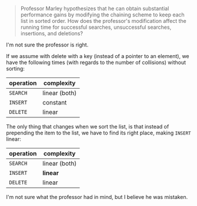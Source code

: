 > Professor Marley hypothesizes that he can obtain substantial performance gains
> by modifying the chaining scheme to keep each list in sorted order. How does
> the professor's modification affect the running time for successful searches,
> unsuccessful searches, insertions, and deletions?

I'm not sure the professor is right.

If we assume with delete with a key (instead of a pointer to an element), we
have the following times (with regards to the number of collisions) without
sorting:

| operation | complexity     |
|-----------|----------------|
| `SEARCH`  | linear (both)  |
| `INSERT`  | constant       |
| `DELETE`  | linear         |

The only thing that changes when we sort the list, is that instead of prepending
the item to the list, we have to find its right place, making `INSERT` linear:

| operation | complexity     |
|-----------|----------------|
| `SEARCH`  | linear (both)  |
| `INSERT`  | **linear**     |
| `DELETE`  | linear         |

I'm not sure what the professor had in mind, but I believe he was mistaken.
